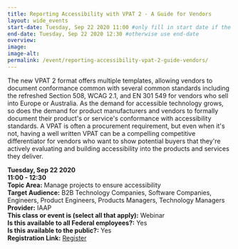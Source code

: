 ```yaml
---
title: Reporting Accessibility with VPAT 2 - A Guide for Vendors
layout: wide_events
start-date: Tuesday, Sep 22 2020 11:00 #only fill in start date if the events spans multiple days
end-date: Tuesday, Sep 22 2020 12:30 #otherwise use end-date
overview: 
image:
image-alt: 
permalink: /event/reporting-accessibility-vpat-2-guide-vendors/
---
```


The new VPAT 2 format offers multiple templates, allowing vendors to document conformance common with several common standards including the refreshed Section 508, WCAG 2.1, and EN 301 549 for vendors who sell into Europe or Australia. As the demand for accessible technology grows, so does the demand for product manufacturers and vendors to formally document their product's or service's conformance with accessibility standards. A VPAT is often a procurement requirement, but even when it's not, having a well written VPAT can be a compelling competitive differentiator for vendors who want to show potential buyers that they're actively evaluating and building accessibility into the products and services they deliver.

**Tuesday, Sep 22 2020**     
**11:00 - 12:30**  
**Topic Area:** Manage projects to ensure accessibility  
**Target Audience:** B2B Technology Companies, Software Companies, Engineers, Product Engineers, Products Managers, Technology Managers    
**Provider:** IAAP  
**This class or event is (select all that apply):** Webinar  
**Is this available to all Federal employees?:** Yes  
**Is this available to the public?:** Yes  
**Registration Link:** <a href="https://www.accessibilityassociation.org/s/archived-webinar-details?id=a0A3p000014wdFHEAY" aria-label="Event Registration Link (opens in a new window)">Register</a>
